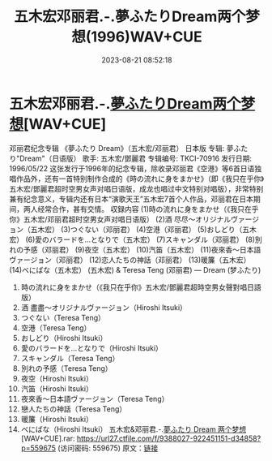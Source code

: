 ﻿---
title: 五木宏邓丽君.-.夢ふたりDream两个梦想(1996)WAV+CUE
date: 2023-08-21 08:52:18
categories: WAV车载音乐、镜像
tags: 华语中文
---
# 五木宏邓丽君.-.[夢ふたりDream两个梦想](1996)[WAV+CUE]

邓丽君纪念专辑 《夢ふたり Dream》（五木宏/邓丽君） 日本版
专辑: 夢ふたり"Dream"（日语版）
歌手: 五木宏/鄧麗君
专辑编号: TKCI-70916
发行日期: 1996/05/22
这张发行于1996年的纪念专辑，除收录邓丽君《空港》等6首日语独唱作品外，还有一首特别制作合成的《時の流れに身をまかせ》（即《我只在乎你》五木宏/鄧麗君超时空男女声对唱日语版，成龙也唱过中文特别对唱版），非常特别兼有纪念意义，专辑内还有日本“演歌天王”五木宏7首个人作品，邓丽君在日本期间，两人经常合作，甚有交情。
収録内容
(1)時の流れに身をまかせ（《我只在乎你》五木宏/邓丽君超时空男女声对唱日语版）
(2)酒 尽尽～オリジナルヴァージョン（五木宏）
(3)つぐない（邓丽君）
(4)空港（邓丽君）
(5)おしどり（五木宏）
(6)愛のバラードを…となりで（五木宏）
(7)スキャンダル（邓丽君）
(8)別れの予感（邓丽君）
(9)夜空（五木宏）
(10)汽笛（五木宏）
(11)夜來香～日本語ヴァージョン（邓丽君）
(12)恋人たちの神話（邓丽君）
(13)暖簾（五木宏）
(14)べにばな（五木宏）
(五木宏) & Teresa Teng (邓丽君) — Dream (梦ふたり)
01. 時の流れに身をまかせ（《我只在乎你》五木宏/鄧麗君超時空男女聲對唱日語版）
02. 酒 盡盡～オリジナルヴァージョン（Hiroshi Itsuki）
03. つぐない（Teresa Teng）
04. 空港（Teresa Teng）
05. おしどり（Hiroshi Itsuki）
06. 愛のバラードを…となりで（Hiroshi Itsuki）
07. スキャンダル（Teresa Teng）
08. 別れの予感（Teresa Teng）
09. 夜空（Hiroshi Itsuki）
10. 汽笛（Hiroshi Itsuki）
11. 夜來香～日本語ヴァージョン（Teresa Teng）
12. 戀人たちの神話（Teresa Teng）
13. 暖簾（Hiroshi Itsuki）
14. べにばな（Hiroshi Itsuki）
五木宏&邓丽君.-.[夢ふたり Dream 两个梦想](1996)[WAV+CUE].rar: https://url27.ctfile.com/f/9388027-922451151-d34858?p=559675
(访问密码: 559675)
原文：[链接](https://blog.sina.com.cn/s/blog_1647c7e760103137j.html)